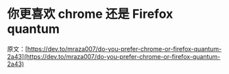 # 你更喜欢 chrome 还是 Firefox quantum

原文：[https://dev.to/mraza007/do-you-prefer-chrome-or-firefox-quantum-2a43](https://dev.to/mraza007/do-you-prefer-chrome-or-firefox-quantum-2a43)